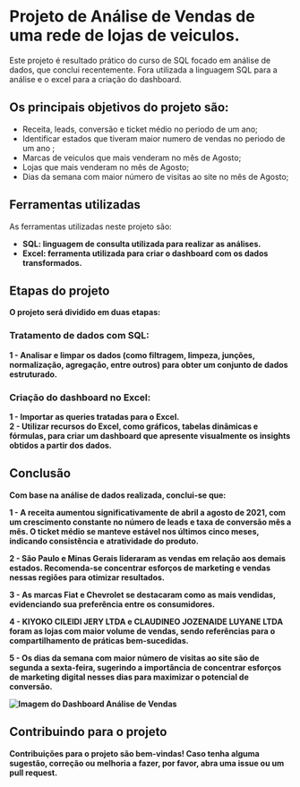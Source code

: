 # Projeto de Análise de Vendas de uma rede de lojas de veiculos.

Este projeto é resultado prático do curso de SQL focado em análise de dados, que conclui recentemente. Fora utilizada a linguagem SQL para a análise e o excel para a criação do dashboard.

## Os principais objetivos do projeto são:

* Receita, leads, conversão e ticket médio no periodo de um ano;<br> 		
* Identificar estados que tiveram maior numero de vendas no periodo de um ano ;
* Marcas de veiculos que mais venderam no mês de Agosto;
* Lojas que mais venderam no mês de Agosto;
* Dias da semana com maior número de visitas ao site no mês de Agosto;

## Ferramentas utilizadas
As ferramentas utilizadas neste projeto são:

* <b>SQL: linguagem de consulta utilizada para realizar as análises.<br>
* <b>Excel: ferramenta utilizada para criar o dashboard com os dados transformados.<br>

## Etapas do projeto
O projeto será dividido em duas etapas:

### Tratamento de dados com SQL:

1 - Analisar e limpar os dados (como filtragem, limpeza, junções, normalização, agregação, entre outros) para obter um conjunto de dados estruturado.<br>
 
### Criação do dashboard no Excel:

1 - Importar as queries tratadas para o Excel.<br>
2 - Utilizar recursos do Excel, como gráficos, tabelas dinâmicas e fórmulas, para criar um dashboard que apresente visualmente os insights obtidos a partir dos dados.<br>

## Conclusão
Com base na análise de dados realizada, conclui-se que:

1 - A receita aumentou significativamente de abril a agosto de 2021, com um crescimento constante no número de leads e taxa de conversão mês a mês. O ticket médio se manteve estável nos últimos cinco meses, indicando consistência e atratividade do produto.

2 - São Paulo e Minas Gerais lideraram as vendas em relação aos demais estados. Recomenda-se concentrar esforços de marketing e vendas nessas regiões para otimizar resultados.

3 - As marcas Fiat e Chevrolet se destacaram como as mais vendidas, evidenciando sua preferência entre os consumidores.

4 - KIYOKO CILEIDI JERY LTDA e CLAUDINEO JOZENAIDE LUYANE LTDA foram as lojas com maior volume de vendas, sendo referências para o compartilhamento de práticas bem-sucedidas.

5 - Os dias da semana com maior número de visitas ao site são de segunda a sexta-feira, sugerindo a importância de concentrar esforços de marketing digital nesses dias para maximizar o potencial de conversão.

 ![Imagem do Dashboard Análise de Vendas](https://github.com/thuanyvermelho/Analises_Dados_SQL/assets/104110519/9fb74e24-1663-4f81-a019-66e35f67e1d1)

## Contribuindo para o projeto
Contribuições para o projeto são bem-vindas! Caso tenha alguma sugestão, correção ou melhoria a fazer, por favor, abra uma issue ou um pull request.
